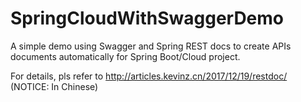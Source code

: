 # SpringCloudWithSwaggerDemo
A simple demo using Swagger and Spring REST docs to create APIs documents automatically for Spring Boot/Cloud project.

For details, pls refer to http://articles.kevinz.cn/2017/12/19/restdoc/ (NOTICE: In Chinese)
